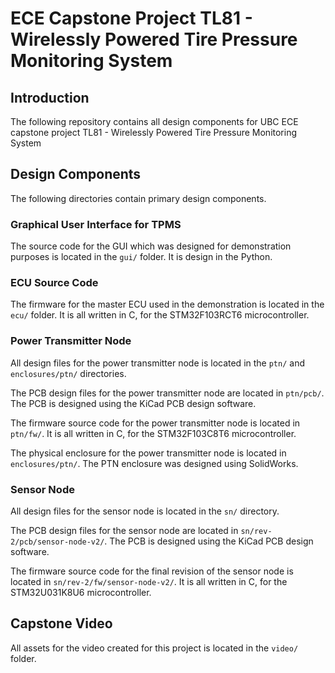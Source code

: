 # ECE Capstone Project TL81 - Wirelessly Powered Tire Pressure Monitoring System

## Introduction
The following repository contains all design components for UBC ECE capstone project TL81 - Wirelessly Powered Tire Pressure Monitoring System

## Design Components
The following directories contain primary design components. 

### Graphical User Interface for TPMS
The source code for the GUI which was designed for demonstration purposes is located in the `gui/` folder. It is design in the Python.

### ECU Source Code
The firmware for the master ECU used in the demonstration is located in the `ecu/` folder. It is all written in C, for the STM32F103RCT6 microcontroller.

### Power Transmitter Node
All design files for the power transmitter node is located in the `ptn/` and `enclosures/ptn/` directories. <br>

The PCB design files for the power transmitter node are located in `ptn/pcb/`. The PCB is designed using the KiCad PCB design software. <br>

The firmware source code for the power transmitter node is located in `ptn/fw/`. It is all written in C, for the STM32F103C8T6 microcontroller. <br>

The physical enclosure for the power transmitter node is located in `enclosures/ptn/`. The PTN enclosure was designed using SolidWorks.

### Sensor Node
All design files for the sensor node is located in the `sn/` directory. <br>

The PCB design files for the sensor node are located in `sn/rev-2/pcb/sensor-node-v2/`. The PCB is designed using the KiCad PCB design software. <br>

The firmware source code for the final revision of the sensor node is located in `sn/rev-2/fw/sensor-node-v2/`. It is all written in C, for the STM32U031K8U6 microcontroller. <br>

## Capstone Video
All assets for the video created for this project is located in the `video/` folder.
